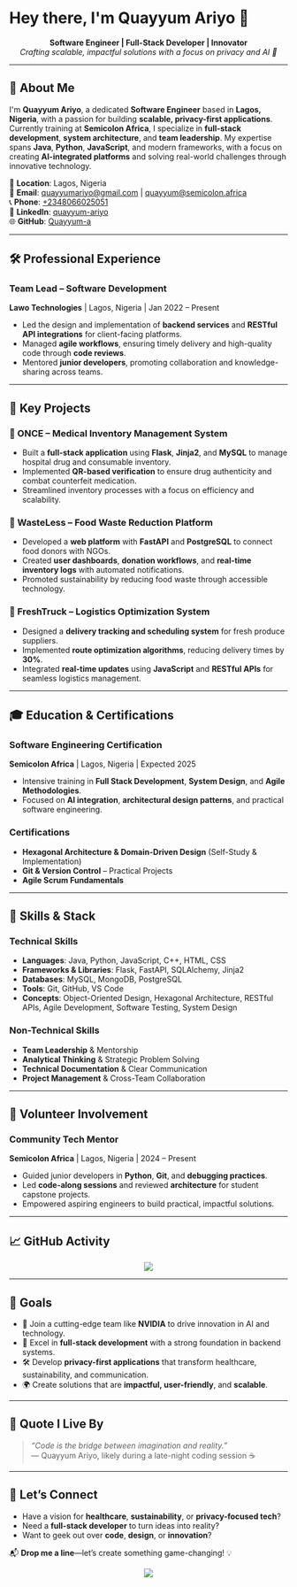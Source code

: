 # Hey there, I'm Quayyum Ariyo 👋
<p align="center">
  <b>Software Engineer | Full-Stack Developer | Innovator</b><br>
  <i>Crafting scalable, impactful solutions with a focus on privacy and AI 🌟</i>
</p>

---

## 🧠 About Me

I'm **Quayyum Ariyo**, a dedicated **Software Engineer** based in **Lagos, Nigeria**, with a passion for building **scalable, privacy-first applications**. Currently training at **Semicolon Africa**, I specialize in **full-stack development**, **system architecture**, and **team leadership**. My expertise spans **Java**, **Python**, **JavaScript**, and modern frameworks, with a focus on creating **AI-integrated platforms** and solving real-world challenges through innovative technology.

📍 **Location**: Lagos, Nigeria  
📧 **Email**: [quayyumariyo@gmail.com](mailto:quayyumariyo@gmail.com) | [quayyum@semicolon.africa](mailto:quayyum@semicolon.africa)  
📞 **Phone**: [+2348066025051](tel:+2348066025051)  
🔗 **LinkedIn**: [quayyum-ariyo](https://www.linkedin.com/in/quayyum-ariyo-153b2431b/)  
🌐 **GitHub**: [Quayyum-a](https://github.com/Quayyum-a)

---

## 🛠️ Professional Experience

### Team Lead – Software Development  
**Lawo Technologies** | Lagos, Nigeria | Jan 2022 – Present  
- Led the design and implementation of **backend services** and **RESTful API integrations** for client-facing platforms.  
- Managed **agile workflows**, ensuring timely delivery and high-quality code through **code reviews**.  
- Mentored **junior developers**, promoting collaboration and knowledge-sharing across teams.

---

## 🚀 Key Projects

### 🔐 ONCE – Medical Inventory Management System  
- Built a **full-stack application** using **Flask**, **Jinja2**, and **MySQL** to manage hospital drug and consumable inventory.  
- Implemented **QR-based verification** to ensure drug authenticity and combat counterfeit medication.  
- Streamlined inventory processes with a focus on efficiency and scalability.

### 🧠 WasteLess – Food Waste Reduction Platform  
- Developed a **web platform** with **FastAPI** and **PostgreSQL** to connect food donors with NGOs.  
- Created **user dashboards**, **donation workflows**, and **real-time inventory logs** with automated notifications.  
- Promoted sustainability by reducing food waste through accessible technology.

### 🚛 FreshTruck – Logistics Optimization System  
- Designed a **delivery tracking and scheduling system** for fresh produce suppliers.  
- Implemented **route optimization algorithms**, reducing delivery times by **30%**.  
- Integrated **real-time updates** using **JavaScript** and **RESTful APIs** for seamless logistics management.

---

## 🎓 Education & Certifications

### Software Engineering Certification  
**Semicolon Africa** | Lagos, Nigeria | Expected 2025  
- Intensive training in **Full Stack Development**, **System Design**, and **Agile Methodologies**.  
- Focused on **AI integration**, **architectural design patterns**, and practical software engineering.

### Certifications  
- **Hexagonal Architecture & Domain-Driven Design** (Self-Study & Implementation)  
- **Git & Version Control** – Practical Projects  
- **Agile Scrum Fundamentals**

---

## 🧩 Skills & Stack

### Technical Skills  
- **Languages**: Java, Python, JavaScript, C++, HTML, CSS  
- **Frameworks & Libraries**: Flask, FastAPI, SQLAlchemy, Jinja2  
- **Databases**: MySQL, MongoDB, PostgreSQL  
- **Tools**: Git, GitHub, VS Code  
- **Concepts**: Object-Oriented Design, Hexagonal Architecture, RESTful APIs, Agile Development, Software Testing, System Design  

### Non-Technical Skills  
- **Team Leadership** & Mentorship  
- **Analytical Thinking** & Strategic Problem Solving  
- **Technical Documentation** & Clear Communication  
- **Project Management** & Cross-Team Collaboration  

---

## 🤝 Volunteer Involvement

### Community Tech Mentor  
**Semicolon Africa** | Lagos, Nigeria | 2024 – Present  
- Guided junior developers in **Python**, **Git**, and **debugging practices**.  
- Led **code-along sessions** and reviewed **architecture** for student capstone projects.  
- Empowered aspiring engineers to build practical, impactful solutions.

---

## 📈 GitHub Activity

<p align="center">
  <img src="https://github-readme-stats.vercel.app/api?username=Quayyum-a&show_icons=true&theme=radical" />
</p>

---

## 🎯 Goals

- 🔬 Join a cutting-edge team like **NVIDIA** to drive innovation in AI and technology.  
- 🧠 Excel in **full-stack development** with a strong foundation in backend systems.  
- 🛠️ Develop **privacy-first applications** that transform healthcare, sustainability, and communication.  
- 🌍 Create solutions that are **impactful, user-friendly**, and **scalable**.

---

## 🌟 Quote I Live By

> *“Code is the bridge between imagination and reality.”*  
> — Quayyum Ariyo, likely during a late-night coding session ☕

---

## 🤝 Let’s Connect

- Have a vision for **healthcare**, **sustainability**, or **privacy-focused tech**?  
- Need a **full-stack developer** to turn ideas into reality?  
- Want to geek out over **code**, **design**, or **innovation**?  

📬 **Drop me a line**—let’s create something game-changing! 💡  
<p align="center">
  <a href="https://github.com/Quayyum-a"><img src="https://img.shields.io/badge/-Let's%20Connect-blueviolet?style=for-the-badge&logo=github" /></a>
</p>
